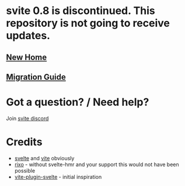 # svite 0.8 is discontinued. This repository is not going to receive updates.

## [New Home](https://github.com/svitejs/svite)

## [Migration Guide](https://github.com/svitejs/svite/tree/main/packages/svite#migration-from-08)

# Got a question? / Need help?

Join [svite discord](https://discord.gg/nzgMZJD)

# Credits

- [svelte](https://svelte.dev) and [vite](https://github.com/vitejs/vite#readme) obviously
- [rixo](https://github.com/rixo) - without svelte-hmr and your support this would not have been possible
- [vite-plugin-svelte](https://github.com/intrnl/vite-plugin-svelte) - initial inspiration
